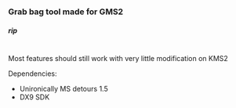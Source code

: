 ### Grab bag tool made for GMS2
##### rip

<br>
Most features should still work with very little modification on KMS2 


Dependencies:
* Unironically MS detours 1.5
* DX9 SDK
